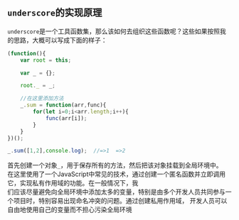 ## `underscore`的实现原理
`underscore`是一个工具函数集，那么该如何去组织这些函数呢？这些如果按照我的思路，大概可以写成下面的样子：
```javascript
(function(){
	var root = this;

	var _ = {};

	root._ = _;

	//在这里添加方法
	_.sum = function(arr,func){
		for(let i=0;i<arr.length;i++){
			func(arr[i]);
		}
	}
})();

_.sum([1,2],console.log);  //=>1  =>2
```
首先创建一个对象`_`，用于保存所有的方法，然后把该对象挂载到全局环境中。  
在这里使用了一个JavaScript中常见的技术，通过创建一个匿名函数并立即调用它，实现私有作用域的功能。在一般情况下，我  
们应该尽量避免向全局环境中添加太多的变量，特别是由多个开发人员共同参与一个项目时，特别容易出现命名冲突的问题。通过创建私用作用域，
开发人员可以自由地使用自己的变量而不担心污染全局环境
